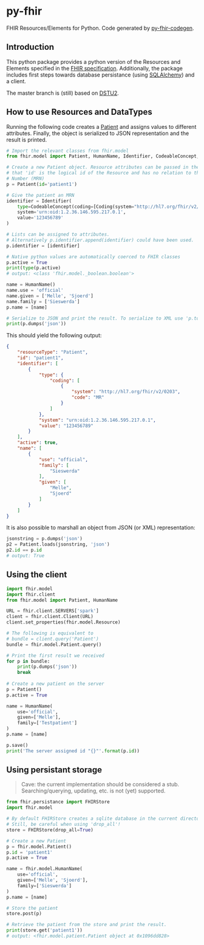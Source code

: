 # py-fhir
FHIR Resources/Elements for Python. Code generated by [py-fhir-codegen](https://github.com/mellesies/py-fhir-codegen.git).

## Introduction
This python package provides a python version of the Resources and Elements specified in the [FHIR specification](http://hl7.org/fhir). Additionally, the package includes first steps towards database persistance (using [SQLAlchemy](https://www.sqlalchemy.org/)) and a client. 

The master branch is (still) based on [DSTU2](http://hl7.org/fhir/DSTU2/index.html).

## How to use Resources and DataTypes
Running the following code creates a [Patient](http://hl7.org/fhir/DSTU2/patient.html) and assigns values to different attributes. Finally, the object is serialized to JSON representation and the result is printed.
```python
# Import the relevant classes from fhir.model
from fhir.model import Patient, HumanName, Identifier, CodeableConcept, Coding, uri

# Create a new Patient object. Resource attributes can be passed in the constructor. Note
# that 'id' is the logical id of the Resource and has no relation to the Medical Record 
# Number (MRN)
p = Patient(id='patient1')                                  

# Give the patient an MRN
identifier = Identifier(
    type=CodeableConcept(coding=[Coding(system="http://hl7.org/fhir/v2/0203", code="MR")]),
    system='urn:oid:1.2.36.146.595.217.0.1',
    value='123456789'
)

# Lists can be assigned to attributes. 
# Alternatively p.identifier.append(identifier) could have been used.
p.identifier = [identifier]

# Native python values are automatically coerced to FHIR classes
p.active = True
print(type(p.active)
# output: <class 'fhir.model._boolean.boolean'>

name = HumanName()
name.use = 'official'
name.given = ['Melle', 'Sjoerd']
name.family = ['Sieswerda']
p.name = [name]

# Serialize to JSON and print the result. To serialize to XML use 'p.toXML()'.
print(p.dumps('json'))
```

This should yield the following output:
```JSON
{
    "resourceType": "Patient",
    "id": "patient1",
    "identifier": [
        {
            "type": {
                "coding": [
                    {
                        "system": "http://hl7.org/fhir/v2/0203",
                        "code": "MR"
                    }
                ]
            },
            "system": "urn:oid:1.2.36.146.595.217.0.1",
            "value": "123456789"
        }
    ],
    "active": true,
    "name": [
        {
            "use": "official",
            "family": [
                "Sieswerda"
            ],
            "given": [
                "Melle",
                "Sjoerd"
            ]
        }
    ]
}
```

It is also possible to marshall an object from JSON (or XML) representation:
```python
jsonstring = p.dumps('json')
p2 = Patient.loads(jsonstring, 'json')
p2.id == p.id
# output: True
```

## Using the client
```python
import fhir.model
import fhir.client
from fhir.model import Patient, HumanName

URL = fhir.client.SERVERS['spark']
client = fhir.client.Client(URL)
client.set_properties(fhir.model.Resource)

# The following is equivalent to 
# bundle = client.query('Patient')
bundle = fhir.model.Patient.query()

# Print the first result we received
for p in bundle:
    print(p.dumps('json'))
    break
	
# Create a new patient on the server
p = Patient()
p.active = True

name = HumanName(
	use='official', 
	given=['Melle'], 
	family=['Testpatient']
)
p.name = [name]

p.save()
print('The server assigned id "{}"'.format(p.id))
```


## Using persistant storage
> Cave: the current implementation should be considered a stub. 
> Searching/querying, updating, etc. is not (yet) supported.

```python
from fhir.persistance import FHIRStore
import fhir.model

# By default FHIRStore creates a sqlite database in the current directory.
# Still, be careful when using 'drop_all'!
store = FHIRStore(drop_all=True)

# Create a new Patient
p = fhir.model.Patient()
p.id = 'patient1'
p.active = True

name = fhir.model.HumanName(
    use='official',
    given=['Melle', 'Sjoerd'],
    family=['Sieswerda']
)
p.name = [name]

# Store the patient
store.post(p)

# Retrieve the patient from the store and print the result.
print(store.get('patient1'))
# output: <fhir.model.patient.Patient object at 0x1096dd828>
```
